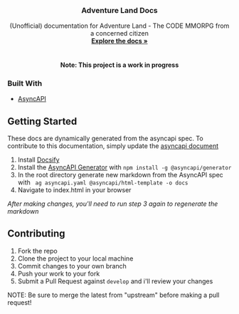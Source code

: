 <div id="top"></div>
<!--
*** Thanks for checking out the Best-README-Template. If you have a suggestion
*** that would make this better, please fork the repo and create a pull request
*** or simply open an issue with the tag "enhancement".
*** Don't forget to give the project a star!
*** Thanks again! Now go create something AMAZING! :D
-->



<!-- PROJECT SHIELDS -->
<!--
*** I'm using markdown "reference style" links for readability.
*** Reference links are enclosed in brackets [ ] instead of parentheses ( ).
*** See the bottom of this document for the declaration of the reference variables
*** for contributors-url, forks-url, etc. This is an optional, concise syntax you may use.
*** https://www.markdownguide.org/basic-syntax/#reference-style-links
-->

<!-- PROJECT LOGO -->
<br />
<div align="center">
  <a href="https://github.com/oliver-cool-beans/al-api-docs">
  </a>

<h3 align="center">Adventure Land Docs</h3>

  <p align="center">
    (Unofficial) documentation for Adventure Land - The CODE MMORPG from a concerned citizen 
    <br />
    <a href="https://oliver-cool-beans.github.io/al-api-docs/#/"><strong>Explore the docs »</strong></a>
    <br />
    <br />
  </p>
</div>

<h4 align="center" >Note: This project is a work in progress</h4>

### Built With

* [AsyncAPI](https://www.asyncapi.com/) 


<!-- GETTING STARTED -->
## Getting Started

These docs are dynamically generated from the asyncapi spec. To contribute to this documentation, simply update the [asyncapi document](asyncapi.yaml)

1. Install [Docsify](https://docsify.js.org/#/quickstart)
2. Install the [AsyncAPI Generator](https://github.com/asyncapi/generator) with `npm install -g @asyncapi/generator`
3. In the root directory generate new markdown from the AsyncAPI spec with ` ag asyncapi.yaml @asyncapi/html-template -o docs`
4. Navigate to index.html in your browser

*After making changes, you'll need to run step 3 again to regenerate the markdown*

## Contributing

1. Fork the repo
2. Clone the project to your local machine
3. Commit changes to your own branch
4. Push your work to your fork
5. Submit a Pull Request against `develop` and i'll review your changes

NOTE: Be sure to merge the latest from "upstream" before making a pull request!

